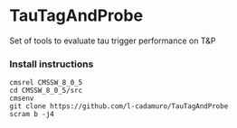 # TauTagAndProbe
Set of tools to evaluate tau trigger performance on T&amp;P

### Install instructions
```
cmsrel CMSSW_8_0_5
cd CMSSW_8_0_5/src
cmsenv
git clone https://github.com/l-cadamuro/TauTagAndProbe
scram b -j4
```
